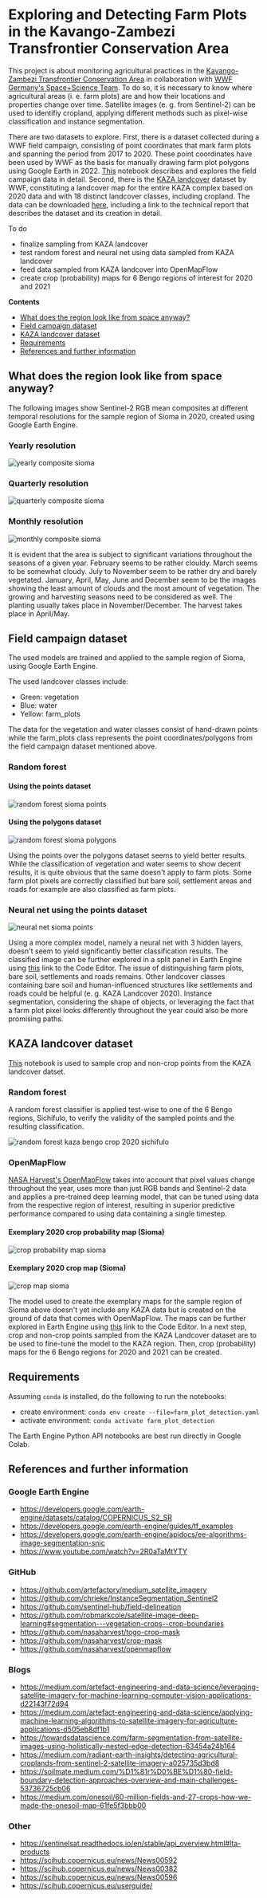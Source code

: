 # Exploring and Detecting Farm Plots in the Kavango-Zambezi Transfrontier Conservation Area

This project is about monitoring agricultural practices in the [Kavango-Zambezi Transfrontier Conservation Area](https://space-science.wwf.de/KAZAStory/)
in collaboration with [WWF Germany's Space+Science Team](https://space-science.wwf.de/).
To do so, it is necessary to know where agricultural areas (i. e. farm plots) are and how their locations and properties change over time.
Satellite images (e. g. from Sentinel-2) can be used to identifiy cropland, applying different methods such as pixel-wise classification and instance segmentation.

There are two datasets to explore.
First, there is a dataset collected during a WWF field campaign, consisting of point coordinates that mark farm plots and spanning the period from 2017 to 2020.
These point coordinates have been used by WWF as the basis for manually drawing farm plot polygons using Google Earth in 2022.
[This](https://github.com/alexvmt/farm_plot_detection/blob/main/exploring_farm_plot_polygons_and_points.ipynb) notebook describes and explores the field campaign data in detail.
Second, there is the [KAZA landcover](https://space-science.wwf.de/KAZAlandcover/) dataset by WWF, constituting a landcover map for the entire KAZA complex
based on 2020 data and with 18 distinct landcover classes, including cropland.
The data can be downloaded [here](https://panda.maps.arcgis.com/home/item.html?id=0bd9f1902e4c4b9389d8c1f473c76d04),
including a link to the technical report that describes the dataset and its creation in detail.

To do

- finalize sampling from KAZA landcover
- test random forest and neural net using data sampled from KAZA landcover
- feed data sampled from KAZA landcover into OpenMapFlow
- create crop (probability) maps for 6 Bengo regions of interest for 2020 and 2021

**Contents**

- [What does the region look like from space anyway?](#what-does-the-region-look-like-from-space-anyway)
- [Field campaign dataset](#field-campaign-dataset)
- [KAZA landcover dataset](#kaza-landcover-dataset)
- [Requirements](#requirements)
- [References and further information](#references-and-further-information)



## What does the region look like from space anyway?

The following images show Sentinel-2 RGB mean composites at different temporal resolutions for the sample region of Sioma in 2020, created using Google Earth Engine.

### Yearly resolution

![yearly composite sioma](visualizations/yearly_composite_sioma.png 'yearly composite sioma')

### Quarterly resolution

![quarterly composite sioma](visualizations/quarterly_composite_sioma.png 'quarterly composite sioma')

### Monthly resolution

![monthly composite sioma](visualizations/monthly_composite_sioma.png 'monthly composite sioma')

It is evident that the area is subject to significant variations throughout the seasons of a given year.
February seems to be rather clouldy.
March seems to be somewhat cloudy.
July to November seem to be rather dry and barely vegetated.
January, April, May, June and December seem to be the images showing the least amount of clouds and the most amount of vegetation.
The growing and harvesting seasons need to be considered as well. The planting usually takes place in November/December.
The harvest takes place in April/May.



## Field campaign dataset

The used models are trained and applied to the sample region of Sioma, using Google Earth Engine.

The used landcover classes include:

- Green: vegetation
- Blue: water
- Yellow: farm_plots

The data for the vegetation and water classes consist of hand-drawn points while the farm_plots class represents the point coordinates/polygons from the field campaign dataset mentioned above.

### Random forest

#### Using the points dataset

![random forest sioma points](visualizations/random_forest_sioma_points.png 'random forest sioma points')

#### Using the polygons dataset

![random forest sioma polygons](visualizations/random_forest_sioma_polygons.png 'random forest sioma polygons')

Using the points over the polygons dataset seems to yield better results.
While the classification of vegetation and water seems to show decent results, it is quite obvious that the same doesn't apply to farm plots.
Some farm plot pixels are correctly classified but bare soil, settlement areas and roads for example are also classified as farm plots.

### Neural net using the points dataset

![neural net sioma points](visualizations/neural_net_sioma_points.png 'neural net sioma points')

Using a more complex model, namely a neural net with 3 hidden layers, doesn't seem to yield significantly better classification results.
The classified image can be further explored in a split panel in Earth Engine using [this](https://code.earthengine.google.com/e6330a14c56f93e9a8fb88d74b7ad726) link to the Code Editor.
The issue of distinguishing farm plots, bare soil, settlements and roads remains.
Other landcover classes containing bare soil and human-influenced structures like settlements and roads could be helpful (e. g. KAZA Landcover 2020).
Instance segmentation, considering the shape of objects, or leveraging the fact that a farm plot pixel looks differently throughout the year could also be more promising paths.



## KAZA landcover dataset

[This](https://github.com/alexvmt/farm_plot_detection/blob/main/sample_points_from_kaza_landcover_2020.ipynb) notebook is used to sample crop and non-crop points from the KAZA landcover datset.

### Random forest

A random forest classifier is applied test-wise to one of the 6 Bengo regions, Sichifulo, to verify the validity of the sampled points and the resulting classification.

![random forest kaza bengo crop 2020 sichifulo](visualizations/random_forest_kaza_bengo_crop_2020_sichifulo.png 'random forest kaza bengo crop 2020 sichifulo')

### OpenMapFlow

[NASA Harvest's OpenMapFlow](https://github.com/nasaharvest/openmapflow) takes into account that pixel values change throughout the year, uses more than just RGB bands
and Sentinel-2 data and applies a pre-trained deep learning model, that can be tuned using data from the respective region of interest,
resulting in superior predictive performance compared to using data containing a single timestep.

#### Exemplary 2020 crop probability map (Sioma)

![crop probability map sioma](visualizations/crop_probability_map_sioma.png 'crop probability map sioma')

#### Exemplary 2020 crop map (Sioma)

![crop map sioma](visualizations/crop_map_sioma.png 'crop map sioma')

The model used to create the exemplary maps for the sample region of Sioma above doesn't yet include any KAZA data but is created on the ground of data that comes with OpenMapFlow.
The maps can be further explored in Earth Engine using [this](https://code.earthengine.google.com/d8d5ea0d782499eb0cc5fd89df9fd91e) link to the Code Editor.
In a next step, crop and non-crop points sampled from the KAZA Landcover dataset are to be used to fine-tune the model to the KAZA region.
Then, crop (probability) maps for the 6 Bengo regions for 2020 and 2021 can be created.



## Requirements

Assuming `conda` is installed, do the following to run the notebooks:

- create environment: `conda env create --file=farm_plot_detection.yaml`
- activate environment: `conda activate farm_plot_detection`

The Earth Engine Python API notebooks are best run directly in Google Colab.



## References and further information

### Google Earth Engine

- https://developers.google.com/earth-engine/datasets/catalog/COPERNICUS_S2_SR
- https://developers.google.com/earth-engine/guides/tf_examples
- https://developers.google.com/earth-engine/apidocs/ee-algorithms-image-segmentation-snic
- https://www.youtube.com/watch?v=2R0aTaMtYTY

### GitHub

- https://github.com/artefactory/medium_satellite_imagery
- https://github.com/chrieke/InstanceSegmentation_Sentinel2
- https://github.com/sentinel-hub/field-delineation
- https://github.com/robmarkcole/satellite-image-deep-learning#segmentation---vegetation-crops--crop-boundaries
- https://github.com/nasaharvest/togo-crop-mask
- https://github.com/nasaharvest/crop-mask
- https://github.com/nasaharvest/openmapflow

### Blogs

- https://medium.com/artefact-engineering-and-data-science/leveraging-satellite-imagery-for-machine-learning-computer-vision-applications-d22143f72d94
- https://medium.com/artefact-engineering-and-data-science/applying-machine-learning-algorithms-to-satellite-imagery-for-agriculture-applications-d505eb8df1b1
- https://towardsdatascience.com/farm-segmentation-from-satellite-images-using-holistically-nested-edge-detection-63454a24b164
- https://medium.com/radiant-earth-insights/detecting-agricultural-croplands-from-sentinel-2-satellite-imagery-a025735d3bd8
- https://soilmate.medium.com/%D1%81r%D0%BE%D1%80-field-boundary-detection-approaches-overview-and-main-challenges-53736725cb06
- https://medium.com/onesoil/60-million-fields-and-27-crops-how-we-made-the-onesoil-map-61fe5f3bbb00

### Other

- https://sentinelsat.readthedocs.io/en/stable/api_overview.html#lta-products
- https://scihub.copernicus.eu/news/News00592
- https://scihub.copernicus.eu/news/News00382
- https://scihub.copernicus.eu/news/News00596
- https://scihub.copernicus.eu/userguide/
